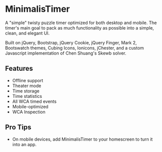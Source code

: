 # MinimalisTimer
A "simple" twisty puzzle timer optimized for both desktop and mobile. The timer's main goal to pack as much functionality as possible into a simple, clean, and elegant UI.

Built on jQuery, Bootstrap, jQuery Cookie, jQuery Finger, Mark 2, Bootswatch themes, Cubing Icons, Ionicons, jChester, and a custom Javascript implementation of Chen Shuang's Skewb solver.

## Features
- Offline support
- Theater mode
- Time storage
- Time statistics
- All WCA timed events
- Mobile-optimized
- WCA Inspection

## Pro Tips
- On mobile devices, add MinimalisTimer to your homescreen to turn it into an app.
